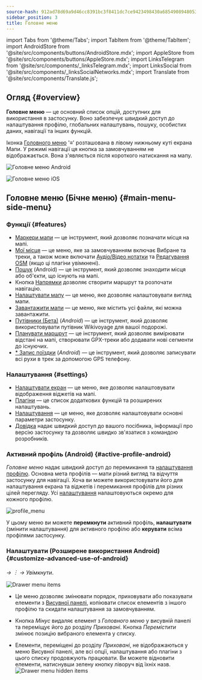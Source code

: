 ```yaml
---
source-hash: 912ad78d69a9d46cc8391bc3f8411dc7ce9423498430a6854908948053c3f739
sidebar_position: 3
title: Головне меню
---
```

import Tabs from '@theme/Tabs';
import TabItem from '@theme/TabItem';
import AndroidStore from '@site/src/components/buttons/AndroidStore.mdx';
import AppleStore from '@site/src/components/buttons/AppleStore.mdx';
import LinksTelegram from '@site/src/components/_linksTelegram.mdx';
import LinksSocial from '@site/src/components/_linksSocialNetworks.mdx';
import Translate from '@site/src/components/Translate.js';




## Огляд {#overview}

**Головне меню** — це основний список опцій, доступних для використання в застосунку. Воно забезпечує швидкий доступ до налаштування профілю, глобальних налаштувань, пошуку, особистих даних, навігації та інших функцій.

Іконка [Головного меню](../widgets/map-buttons.md#main-menu) '&#8801;' розташована в лівому нижньому куті екрана Мапи. У режимі навігації ця кнопка за замовчуванням не відображається. Вона з'являється після короткого натискання на мапу.

<Tabs groupId="operating-systems" queryString="current-os">

<TabItem value="android" label="Android">

![Головне меню Android](@site/static/img/menu/main_menu_android.png)

</TabItem>

<TabItem value="ios" label="iOS">

![Головне меню iOS](@site/static/img/menu/main_menu_ios.png)

</TabItem>

</Tabs>


## Головне меню (Бічне меню) {#main-menu-side-menu}

### Функції {#features}

- [Маркери мапи](../personal/markers.md) — це інструмент, який дозволяє позначати місця на мапі.
- [Мої місця](../personal/myplaces.md) — це меню, яке за замовчуванням включає Вибране та треки, а також може включати [Аудіо/Відео нотатки](../plugins/audio-video-notes.md) та [Редагування OSM](../plugins/osm-editing.md) (якщо ці плагіни увімкнені).
- [Пошук](../search/index.md) (Android) — це інструмент, який дозволяє знаходити місця або об'єкти, що існують на мапі.
- Кнопка [Напрямки](../widgets/map-buttons.md#directions) дозволяє створити маршрут та розпочати навігацію.
- [Налаштувати мапу](../map/configure-map-menu.md) — це меню, яке дозволяє налаштовувати вигляд мапи.
- [Завантажити мапи](../start-with/download-maps.md) — це меню, яке містить усі файли, які можна завантажити.
- [Путівники (Бета)](../plan-route/travel-guides.md) (*Android*) — це інструмент, який дозволяє використовувати путівник Wikivoyage для вашої подорожі.
- [Планувати маршрут](../plan-route/create-route.md) — це інструмент, який дозволяє вимірювати відстані на мапі, створювати GPX-треки або додавати нові сегменти до існуючих.
- [* Запис поїздки](../plugins/trip-recording.md) (*Android*) — це інструмент, який дозволяє записувати всі рухи в трек за допомогою GPS телефону.

### Налаштування {#settings}

- [Налаштувати екран](../widgets/configure-screen.md) — це меню, яке дозволяє налаштовувати відображення віджетів на мапі.
- [Плагіни](../plugins/index.md#configure-plugin) — це список додаткових функцій та розширених налаштувань.
- [Налаштування](../personal/global-settings.md) — це меню, яке дозволяє налаштовувати основні параметри застосунку.
- [Довідка](./first-steps.md#offline-help) надає швидкий доступ до вашого посібника, інформації про версію застосунку та дозволяє швидко зв'язатися з командою розробників.

### Активний профіль (Android) {#active-profile-android}

*Головне меню* надає швидкий доступ до перемикання та [налаштування профілю](../personal/profiles.md). Основна мета профілів — мати різний вигляд та відчуття застосунку для навігації. Хоча ви можете використовувати його для налаштування екрана та віджетів і перемикання профілів для різних цілей перегляду. Усі [налаштування](../personal/profiles.md) налаштовуються окремо для кожного профілю.

![profile_menu](@site/static/img/menu/profile_menu.png)

У цьому меню ви можете **перемкнути** активний профіль, **налаштувати** (змінити налаштування) для активного профілю або **керувати** всіма профілями застосунку.


### Налаштувати (Розширене використання Android) {#customize-advanced-use-of-android}

*<Translate android="true" ids="shared_string_menu,configure_profile,ui_customization,shared_string_drawer"/> →  &#65049; → Увімкнути*.  

![Drawer menu items ](@site/static/img/settings/drawer_menu_correct.png)  

- Це меню дозволяє змінювати порядок, приховувати або показувати елементи з [Висувної панелі](../personal/profiles.md#drawer), копіювати список елементів з іншого профілю та скидати налаштування за замовчуванням.  

- Кнопка *Мінус* видаляє елемент з *Головного меню* у висувній панелі та переміщує його до розділу *Приховані*. Кнопка *Перемістити* змінює позицію вибраного елемента у списку.  

- Елементи, переміщені до розділу *Приховані*, не відображаються у меню Висувної панелі, але всі опції, налаштування або плагіни з цього списку продовжують працювати. Ви можете відновити елементи, натиснувши зелену кнопку ліворуч від їхніх назв.  
    ![Drawer menu hidden items ](@site/static/img/settings/drawer_menu_hidden_items.png)